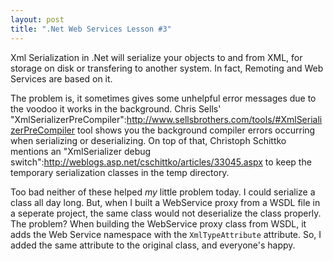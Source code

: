 ```yaml
--- 
layout: post
title: ".Net Web Services Lesson #3"
---
```

Xml Serialization in .Net will serialize your objects to and from XML, for storage on disk or transfering to another system.  In fact, Remoting and Web Services are based on it.

The problem is, it sometimes gives some unhelpful error messages due to the voodoo it works in the background.  Chris Sells' "XmlSerializerPreCompiler":http://www.sellsbrothers.com/tools/#XmlSerializerPreCompiler tool shows you the background compiler errors occurring when serializing or deserializing.  On top of that, Christoph Schittko mentions an "XmlSerializer debug switch":http://weblogs.asp.net/cschittko/articles/33045.aspx to keep the temporary serialization classes in the temp directory.

Too bad neither of these helped _my_ little problem today.  I could serialize a class all day long.  But, when I built a WebService proxy from a WSDL file in a seperate project, the same class would not deserialize the class properly.  The problem?  When building the WebService proxy class from WSDL, it adds the Web Service namespace with the <code>XmlTypeAttribute</code> attribute.  So, I added the same attribute to the original class, and everyone's happy.
